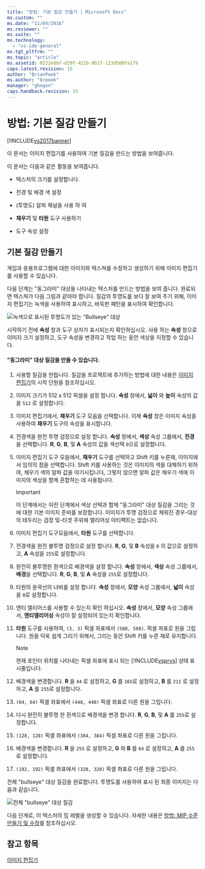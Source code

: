 ```yaml
---
title: "방법: 기본 질감 만들기 | Microsoft Docs"
ms.custom: ""
ms.date: "11/04/2016"
ms.reviewer: ""
ms.suite: ""
ms.technology: 
  - "vs-ide-general"
ms.tgt_pltfrm: ""
ms.topic: "article"
ms.assetid: 0222e8bf-d29f-421b-9b1f-123d500fa179
caps.latest.revision: 15
author: "BrianPeek"
ms.author: "brpeek"
manager: "ghogen"
caps.handback.revision: 15
---
```

# 방법: 기본 질감 만들기
[!INCLUDE[vs2017banner](../code-quality/includes/vs2017banner.md)]

이 문서는 이미지 편집기를 사용하여 기본 질감을 만드는 방법을 보여줍니다.  
  
 이 문서는 다음과 같은 활동을 보여줍니다.  
  
-   텍스처의 크기를 설정합니다.  
  
-   전경 및 배경 색 설정  
  
-   \(투명도\) 알파 채널을 사용 하 여  
  
-   **채우기** 및 **타원** 도구 사용하기  
  
-   도구 속성 설정  
  
## 기본 질감 만들기  
 게임과 응용프로그램에 대한 이미지와 텍스쳐를 수정하고 생성하기 위해 이미지 편집기를 사용할 수 있습니다.  
  
 다음 단계는 "동그라미" 대상을 나타내는 텍스처를 만드는 방법을 보여 줍니다. 완료되면 텍스쳐가 다음 그림과 같아야 합니다.  질감의 투명도를 보다 잘 보여 주기 위해, 이미지 편집기는 녹색을 사용하여 표시하고, 바둑판 패턴을 표시하여 확인합니다.  
  
 ![녹색으로 표시된 투명도가 있는 "Bullseye" 대상](~/docs/designers/media/digit-bullseye-texture-in-editor.png "Digit\-Bullseye\-Texture\-In\-Editor")  
  
 시작하기 전에 **속성** 창과 도구 상자가 표시되는지 확인하십시오.  사용 하는 **속성** 창으로 이미지 크기 설정하고, 도구 속성을 변경하고 작업 하는 동안 색상을 지정할 수 있습니다.  
  
#### "동그라미" 대상 질감을 만들 수 있습니다.  
  
1.  사용할 질감을 만듭니다.  질감을 프로젝트에 추가하는 방법에 대한 내용은 [이미지 편집기](../designers/image-editor.md)의 시작 단원을 참조하십시오.  
  
2.  이미지 크기가 512 x 512 픽셀을 설정 합니다.  **속성** 창에서, **넓이** 와 **높이** 속성의 값을 `512` 로 설정합니다.  
  
3.  이미지 편집기에서, **채우기** 도구 모음을 선택합니다.  이제 **속성** 창은 이미지 속성을 사용하여 **채우기** 도구의 속성을 표시합니다.  
  
4.  전경색을 완전 투명 검정으로 설정 합니다.  **속성** 창에서, **색상** 속성 그룹에서, **전경**을 선택합니다.  **R**, **G**, **B**, 및 **A** 속성의 값을 색선택 `0`으로 설정합니다.  
  
5.  이미지 편집기 도구 모음에서, **채우기** 도구를 선택하고 Shift 키를 누른채, 이미지에서 임의의 점을 선택합니다.  Shift 키를 사용하는 것은 이미지의 색을 대체하기 위하여, 채우기 색의 알파 값을 야기시킵니다, 그렇지 않으면 알파 값은 채우기 색에 이미지의 색상을 함께 혼합하는 데 사용됩니다.  
  
    > [!IMPORTANT]
    >  이 단계에서는 이전 단계에서 색상 선택과 함께 "동그라미" 대상 질감을 그리는 것에 대한 기본 이미지 준비를 보장합니다.  이미지가 투명 검정으로 채워진 경우\-대상의 테두리는 검정 및\-타겟 주위에 앨리어싱 아티펙트는 없습니다.  
  
6.  이미지 편집기 도구모음에서, **타원** 도구를 선택합니다.  
  
7.  전경색을 완전 불투명 검정으로 설정 합니다.  **R**, **G**, 및 **B** 속성을 `0` 의 값으로 설정하고, **A** 속성을 `255`로 설정합니다.  
  
8.  완전히 불투명한 흰색으로 배경색을 설정 합니다.  **속성** 창에서, **색상** 속성 그룹에서, **배경**을 선택합니다.  **R**, **G**, **B**, 및 **A** 속성을 `255`로 설정합니다.  
  
9. 타원의 윤곽선의 너비를 설정 합니다.  **속성** 창에서, **모양** 속성 그룹에서, **넓이** 속성을 `8`로 설정합니다.  
  
10. 앤티 앨리어스를 사용할 수 있는지 확인 하십시오.  **속성** 창에서, **모양** 속성 그룹에서, **앤티앨리어싱** 속성이 잘 설정되어 있는지 확인합니다.  
  
11. **타원** 도구를 사용하여, `(3, 3)` 픽셀 좌표에서 `(508, 508)`. 픽셀 좌표로 원을 그립니다.  원을 덕욱 쉽게 그리기 위해서, 그리는 동안 Shift 키를 누른 채로 유지합니다.  
  
    > [!NOTE]
    >  현재 포인터 위치를 나타내는 픽셀 좌표에 표시 되는 [!INCLUDE[vsprvs](../code-quality/includes/vsprvs_md.md)] 상태 표시줄입니다.  
  
12. 배경색을 변경합니다.  **R** 을 `44` 로 설정하고, **G** 를 `165`로 설정하고, **B** 를 `211` 로 설정하고, **A** 를 `255`로 설정합니다.  
  
13. `(64, 64)` 픽셀 좌표에서 `(448, 448)` 픽셀 좌표로 다른 원을 그립니다.  
  
14. 다시 완전히 불투명 한 흰색으로 배경색을 변경 합니다.  **R**, **G**, **B**, 및 **A** 를 `255`로 설정합니다.  
  
15. `(128, 128)` 픽셀 좌표에서 `(384, 384)` 픽셀 좌표로 다른 원을 그립니다.  
  
16. 배경색을 변경합니다.  **R** 을 `255` 로 설정하고, **G** 와 **B** 를 `64` 로 설정하고, **A** 를 `255` 로 설정합니다.  
  
17. `(192, 192)` 픽셀 좌표에서 `(320, 320)` 픽셀 좌표로 다른 원을 그립니다.  
  
 전체 "bullseye" 대상 질감을 완료합니다.  투명도를 사용하여 표시 된 최종 이미지는 다음과 같습니다.  
  
 ![전체 "bullseye" 대상 질감](~/docs/designers/media/gfx_image_demo_bullseye.png "gfx\_image\_demo\_bullseye")  
  
 다음 단계로, 이 텍스처의 밉 레벨을 생성할 수 있습니다.  자세한 내용은 [방법: MIP 수준 만들기 및 수정](../designers/how-to-create-and-modify-mip-levels.md)를 참조하십시오.  
  
## 참고 항목  
 [이미지 편집기](../designers/image-editor.md)
